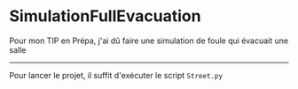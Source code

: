 # SimulationFullEvacuation
Pour mon TIP en Prépa, j'ai dû faire une simulation de foule qui évacuait une salle

---

Pour lancer le projet, il suffit d'exécuter le script `Street.py`
